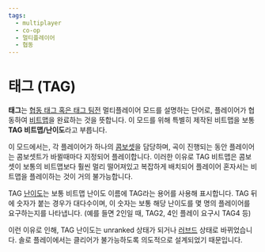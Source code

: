 ```yaml
---
tags:
  - multiplayer
  - co-op
  - 멀티플레이어
  - 협동
---
```


# 태그 (TAG)

**태그**는 [협동 태그 혹은 태그 팀전](/wiki/Client/Interface/Multiplayer#tag-co-op-/-tag-team-vs) 멀티플레이어 모드를 설명하는 단어로, 플레이어가 협동하여 [비트맵](/wiki/Beatmap)을 완료하는 것을 뜻합니다. 이 모드를 위해 특별히 제작된 비트맵을 보통 **TAG 비트맵/난이도**라고 부릅니다.

이 모드에서는, 각 플레이어가 하나의 [콤보셋](/wiki/Beatmapping/Combo)을 담당하며, 곡이 진행되는 동안 플레이어는 콤보셋트가 바뀔때마다 지정되어 플레이합니다. 이러한 이유로 TAG 비트맵은 콤보셋이 보통의 비트맵보다 훨씬 멀리 떨어져있고 복잡하게 배치되어 플레이어 혼자서는 비트맵을 플레이하는 것이 거의 불가능합니다.

TAG [난이도](/wiki/Beatmap/Difficulty)는 보통 비트맵 난이도 이름에 TAG라는 용어를 사용해 표시합니다. TAG 뒤에 숫자가 붙는 경우가 대다수이며, 이 숫자는 보통 해당 난이도를 몇 명의 플레이어를 요구하는지를 나타냅니다. (예를 들면 2인일 때, TAG2, 4인 플레이 요구시 TAG4 등)

이런 이유로 인해, TAG 난이도는 unranked 상태가 되거나 [러브드](/wiki/Beatmap/Category#loved) 상태로 바뀌었습니다. 솔로 플레이에서는 클리어가 불가능하도록 의도적으로 설계되었기 때문입니다.
